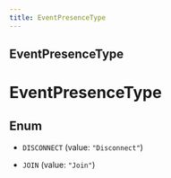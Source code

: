 ```yaml
---
title: EventPresenceType
---
```

## EventPresenceType


# EventPresenceType

## Enum


* `DISCONNECT` (value: `"Disconnect"`)

* `JOIN` (value: `"Join"`)



